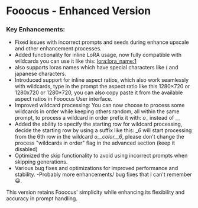 # Fooocus - Enhanced Version

### Key Enhancements:
- Fixed issues with incorrect prompts and seeds during enhance upscale and other enhancement processes.
- Added functionality for inline LoRA usage, now fully compatible with wildcards you can use it like this: <lora:lora_name:1>
- also supports loras names which have special characters like ( and japanese characters.
- Introduced support for inline aspect ratios, which also work seamlessly with wildcards, type in the prompt the aspect ratio like this 1280×720 or 1280x720 or 1280*720, you can also copy paste it from the available aspect ratios in Fooocus User interface.
- Improved wildcard processing: You can now choose to process some wildcards in order while keeping others random, all within the same prompt, to process a wildcard in order prefix it with: _o__ instead of __ 
- Added the ability to specify the starting row for wildcard processing, decide the starting row by using a suffix like this: __6_ will start processing from the 6th row in the wildcard _o__color__6_, please don't change the process "wildcards in order" flag in the advanced section (keep it disabled)
- Optimized the skip functionality to avoid using incorrect prompts when skipping generations.
- Various bug fixes and optimizations for improved performance and stability.
-Probably more enhancements/ bug fixes that I can't remember 😀.

This version retains Fooocus' simplicity while enhancing its flexibility and accuracy in prompt handling.
